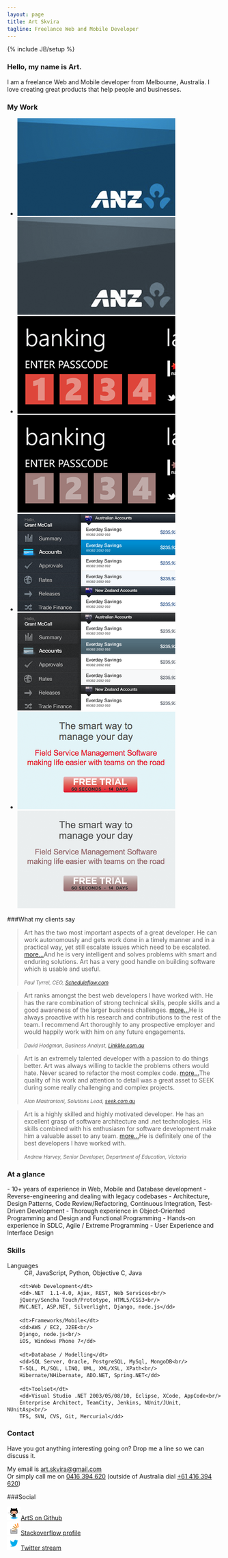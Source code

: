 ```yaml
---
layout: page
title: Art Skvira
tagline: Freelance Web and Mobile Developer
---
```

{% include JB/setup %}

<h3>Hello, my name is Art.</h3>
<p class="lead">I am a freelance Web and Mobile developer from Melbourne, Australia. I love creating great products that help people and businesses.</p>

<h3>My Work</h3>

<!--div class="projects">
    <div class="row">
        <div class="span3 project">
            <img src="/img/anz/anz-tile.png" alt="ANZ HTML5 App" />
            <img src="/img/anz/anz-tile-bw.png" alt="ANZ HTML5 App" class="top"/>
        </div>
        <div class="span3 project">
            <img src="/img/nab/nab-tile.png" alt="NAB WP7 app" />
            <img src="/img/nab/nab-tile-bw.png" alt="NAB WP7 app" class="top"/>
        </div>
        <div class="span3 project">
            <img src="/img/anz/ipad/anz-ipad-tile.png" alt="ANZ iPad Cash Management App" />
            <img src="/img/anz/ipad/anz-ipad-tile-bw.png" alt="ANZ Cash Management App" class="top"/>
        </div>
        <div class="span3 project">
            <img src="/img/scheduleflow-tile.png" alt="Scheduleflow"/>
            <img src="/img/scheduleflow-tile-bw.png" alt="Scheduleflow" class="top"/>
        </div>
    </div>
</div-->

<ul class="thumbnails">
  <li class="span3">
    <a href="#" class="thumbnail project">
      <img src="/img/anz/anz-tile.png" alt="ANZ HTML5 App" />
      <img src="/img/anz/anz-tile-bw.png" alt="ANZ HTML5 App" class="top"/>
    </a>
  </li>
  <li class="span3">
    <a href="#" class="thumbnail project">
        <img src="/img/nab/nab-tile.png" alt="NAB WP7 app" />
        <img src="/img/nab/nab-tile-bw.png" alt="NAB WP7 app" class="top"/>
    </a>
  </li>
  <li class="span3">
    <a href="#" class="thumbnail project">
        <img src="/img/anz/ipad/anz-ipad-tile.png" alt="ANZ iPad Cash Management App" />
        <img src="/img/anz/ipad/anz-ipad-tile-bw.png" alt="ANZ Cash Management App" class="top"/>
    </a>
  </li>
  <li class="span3">
    <a href="#" class="thumbnail project">
        <img src="/img/scheduleflow-tile.png" alt="Scheduleflow"/>
        <img src="/img/scheduleflow-tile-bw.png" alt="Scheduleflow" class="top"/>
    </a>
  </li>
</ul>

###What my clients say
<blockquote>
    <p>
    Art has the two most important aspects of a great developer. He can work autonomously
    and gets work done in a timely manner and in a practical way, yet still escalate issues
    which need to be escalated. <a class="more" href="#">more...</a><span class="more-content">And he is very
    intelligent and solves problems with smart and enduring solutions. Art has a very good
    handle on building software which is usable and useful.</span>
    </p>
    <small><cite>Paul Tyrrel, CEO, <a href="http://scheduleflow.com">Scheduleflow.com</a></cite></small>
</blockquote>
<blockquote>
    <p>
    Art ranks amongst the best web developers I have worked with. He has the rare combination
    of strong technical skills, people skills and a good awareness of the larger business challenges.
    <a class="more" href="#">more...</a><span class="more-content">He is always proactive with his research and contributions to the rest of the team. I recommend
    Art thoroughly to any prospective employer and would happily work with him on any future engagements.</span>
    </p>
    <small><cite>David Hodgman, Business Analyst, <a href="http://linkme.com.au">LinkMe.com.au</a></cite></small>
</blockquote>
<blockquote>
    <p>
    Art is an extremely talented developer with a passion to do things better. Art was always willing to tackle the 
    problems others would hate. Never scared to refactor the most complex code. <a class="more" href="#">more...</a><span class="more-content">The quality of his work and attention 
    to detail was a great asset to SEEK during some really challenging and complex projects.</span>
    </p>
    <small><cite>Alan Mastrantoni, Solutions Lead, <a href="http://www.seek.com.au">seek.com.au</a></cite></small>
</blockquote>
<blockquote>
    <p>
    Art is a highly skilled and highly motivated developer. He has an excellent grasp of software architecture and .net technologies.
    His skills combined with his enthusiasm for software development make him a valuable asset to any team. <a class="more" href="#">more...</a><span class="more-content">He is definitely
    one of the best developers I have worked with.</span>
    </p>
    <small><cite>Andrew Harvey, Senior Developer, Department of Education, Victoria</cite></small>
</blockquote>

<h3>At a glance</h3>
<div class="summary" markdown="1">
- 10+ years of experience in Web, Mobile and Database development
- Reverse-engineering and dealing with legacy codebases
- Architecture, Design Patterns, Code Review/Refactoring, Continuous Integration, Test-Driven Development
- Thorough experience in Object-Oriented Programming and Design and Functional Programming
- Hands-on experience in SDLC, Agile / Extreme Programming
- User Experience and Interface Design
</div>

<h3>Skills</h3>

<dl class="skills">
        <dt>Languages</dt>
        <dd>C#, JavaScript, Python, Objective C, Java</dd>

        <dt>Web Development</dt>
        <dd>.NET  1.1-4.0, Ajax, REST, Web Services<br/>
        jQuery/Sencha Touch/Prototype, HTML5/CSS3<br/>
        MVC.NET, ASP.NET, Silverlight, Django, node.js</dd>

        <dt>Frameworks/Mobile</dt>
        <dd>AWS / EC2, J2EE<br/>
        Django, node.js<br/>
        iOS, Windows Phone 7</dd>

        <dt>Database / Modelling</dt>
        <dd>SQL Server, Oracle, PostgreSQL, MySql, MongoDB<br/>
        T-SQL, PL/SQL, LINQ, UML, XML/XSL, XPath<br/>
        Hibernate/NHibernate, ADO.NET, Spring.NET</dd>

        <dt>Toolset</dt>
        <dd>Visual Studio .NET 2003/05/08/10, Eclipse, XCode, AppCode<br/>
        Enterprise Architect, TeamCity, Jenkins, NUnit/JUnit, NUnitAsp<br/>
        TFS, SVN, CVS, Git, Mercurial</dd>
</dl>

<h3 id="contact">Contact</h3>

Have you got anything interesting going on? Drop me a line so we can discuss it.

My email is <a href="mailto:art.skvira@gmail.com">art.skvira@gmail.com</a>  
Or simply call me on <a href="call:0416394620">0416 394 620</a> (outside of Australia dial <a href="call:+61416394620">+61 416 394 620</a>)

###Social

<div class="row">
    <div class="span3">
        <img src="/img/github.png" alt="Github"/><a href="https://github.com/ArtS">ArtS on Github</a>
    </div>
</div>
<div class="row">
    <div class="span3">
        <img src="/img/stackoverflow.png" width="32" height="32" alt="Stackoverflow"/><a href="http://stackoverflow.com/users/62194/art">Stackoverflow profile</a>
    </div>
</div>
<div class="row">
    <div class="span3">
        <img src="/img/twitter.png" alt="Twitter" width="32" height="32" /><a href="https://twitter.com/#!smartial_arts">Twitter stream</a>
    </div>
</div>
